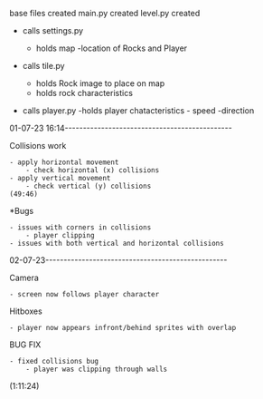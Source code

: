 base files created
main.py created
level.py created

- calls settings.py
    - holds map
        -location of Rocks and Player

- calls tile.py
    - holds Rock image to place on map
    - holds rock characteristics

- calls player.py
    -holds player chatacteristics
        - speed
        -direction


01-07-23 16:14----------------------------------------------

Collisions work

    - apply horizontal movement 
        - check horizontal (x) collisions
    - apply vertical movement
        - check vertical (y) collisions
    (49:46)

*Bugs

    - issues with corners in collisions
        - player clipping
    - issues with both vertical and horizontal collisions

02-07-23--------------------------------------------------

Camera

    - screen now follows player character

Hitboxes

    - player now appears infront/behind sprites with overlap

BUG FIX

    - fixed collisions bug
        - player was clipping through walls

(1:11:24)